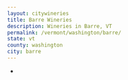 ```yaml
---
layout: citywineries
title: Barre Wineries
description: Wineries in Barre, VT
permalink: /vermont/washington/barre/
state: vt
county: washington
city: barre
---
```

-

